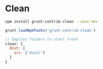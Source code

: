 # Clean

```sh
npm install grunt-contrib-clean --save-dev
```

```js
grunt.loadNpmTasks('grunt-contrib-clean')
```

```js
// Empties folders to start fresh
clean: {
  dist: {
    src: ['dist/']
  }
}
```
